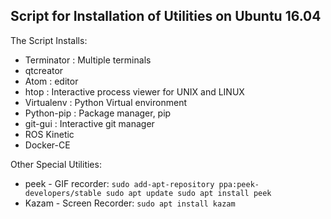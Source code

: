 ## Script for Installation of Utilities on Ubuntu 16.04 ##

The Script Installs: 
* Terminator : Multiple terminals
* qtcreator
* Atom : editor
* htop : Interactive process viewer for UNIX and LINUX
* Virtualenv : Python Virtual environment
* Python-pip : Package manager, pip
* git-gui : Interactive git manager
* ROS Kinetic
* Docker-CE

Other Special Utilities:
* peek - GIF recorder:
  `sudo add-apt-repository ppa:peek-developers/stable
   sudo apt update
   sudo apt install peek`
* Kazam - Screen Recorder: 
  `sudo apt install kazam`




